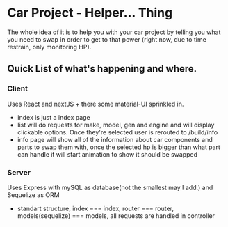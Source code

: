 # Car Project - Helper... Thing

The whole idea of it is to help you with your car project by telling you what you need to swap in order to get to that power (right now, due to time restrain, only monitoring HP).

## Quick List of what's happening and where.

### Client

Uses React and nextJS + there some material-UI sprinkled in.

- index is just a index page
- list will do requests for make, model, gen and engine and will display clickable options. Once they're selected user is rerouted to /build/info
- info page will show all of the information about car components and parts to swap them with, once the selected hp is bigger than what part can handle it will start animation to show it should be swapped

### Server

Uses Express with mySQL as database(not the smallest may I add.) and Sequelize as ORM

- standart structure, index === index, router === router, models(sequelize) === models, all requests are handled in controller
